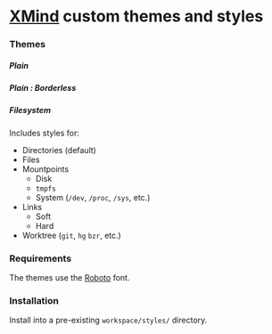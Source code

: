 # [XMind](https://github.com/xmindltd/xmind) custom themes and styles

### Themes

##### Plain

##### Plain : Borderless

##### Filesystem

Includes styles for:

-	Directories (default)
-	Files
-	Mountpoints
	-	Disk
	-	`tmpfs`
	-	System (`/dev`, `/proc`, `/sys`, etc.)
-	Links
	-	Soft
	-	Hard
-	Worktree (`git`, `hg` `bzr`, etc.)

### Requirements

The themes use the [Roboto](https://github.com/google/roboto) font.

### Installation

Install into a pre-existing `workspace/styles/` directory.

